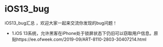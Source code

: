 # iOS13_bug
iOS13_bug汇总 ，欢迎大家一起来交流你发现的bug问题！


*  1.iOS 13系统，允许黑客在iPhone处于锁屏状态下仍旧可以窃取用户信息。原贴https://ee.ofweek.com/2019-09/ART-8110-2803-30407214.html
